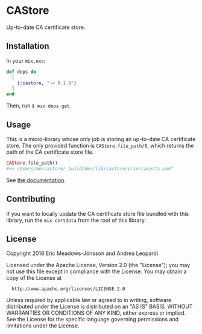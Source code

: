 # CAStore

Up-to-date CA certificate store.

## Installation

In your `mix.exs`:

```elixir
def deps do
  [
    {:castore, "~> 0.1.0"}
  ]
end
```

Then, run `$ mix deps.get`.

## Usage

This is a micro-library whose only job is storing an up-to-date CA certificate store. The only provided function is `CAStore.file_path/0`, which returns the path of the CA certificate store file.

```elixir
CAStore.file_path()
#=> /Users/me/castore/_build/dev/lib/castore/priv/cacerts.pem"
```

See [the documentation](https://hexdocs.pm/castore).

## Contributing

If you want to locally update the CA certificate store file bundled with this library, run the `mix certdata` from the root of this library.

## License

Copyright 2018 Eric Meadows-Jönsson and Andrea Leopardi

  Licensed under the Apache License, Version 2.0 (the "License");
  you may not use this file except in compliance with the License.
  You may obtain a copy of the License at

      http://www.apache.org/licenses/LICENSE-2.0

  Unless required by applicable law or agreed to in writing, software
  distributed under the License is distributed on an "AS IS" BASIS,
  WITHOUT WARRANTIES OR CONDITIONS OF ANY KIND, either express or implied.
  See the License for the specific language governing permissions and
  limitations under the License.
